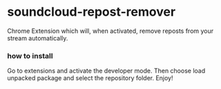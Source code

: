 # soundcloud-repost-remover
Chrome Extension which will, when activated, remove reposts from your stream automatically.

### how to install
Go to extensions and activate the developer mode. Then choose load unpacked package and select the repository folder.
Enjoy!
